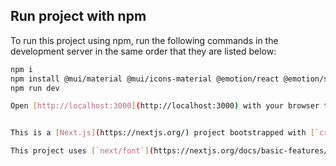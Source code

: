 ## Run project with npm

To run this project using npm, run the following commands in the development server in the same order that they are listed below:

```bash
npm i
npm install @mui/material @mui/icons-material @emotion/react @emotion/styled
npm run dev

Open [http://localhost:3000](http://localhost:3000) with your browser to see the result.


This is a [Next.js](https://nextjs.org/) project bootstrapped with [`create-next-app`](https://github.com/vercel/next.js/tree/canary/packages/create-next-app).

This project uses [`next/font`](https://nextjs.org/docs/basic-features/font-optimization) to automatically optimize and load Inter, a custom Google Font.
